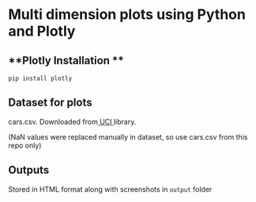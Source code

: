 # **Multi dimension plots using Python and Plotly**

## **Plotly Installation ** 

```
pip install plotly
```


## **Dataset for plots**

cars.csv. Downloaded from[ UCI ](https://archive.ics.uci.edu/ml/datasets/automobile)library.

(NaN values were replaced manually in dataset, so use cars.csv from this repo only)


## **Outputs**

Stored in HTML format along with screenshots in `output` folder

